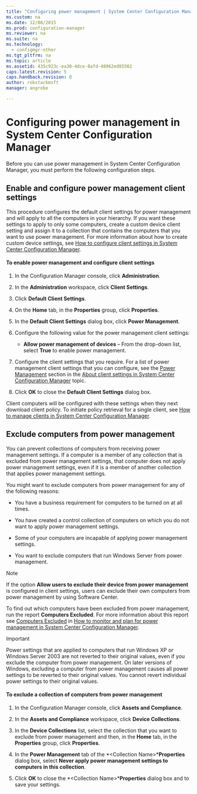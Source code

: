 ```yaml
---
title: "Configuring power management | System Center Configuration Manager"
ms.custom: na
ms.date: 12/08/2015
ms.prod: configuration-manager
ms.reviewer: na
ms.suite: na
ms.technology:
  - configmgr-other
ms.tgt_pltfrm: na
ms.topic: article
ms.assetid: 435c923c-ea30-4dce-8afd-48962ed85502
caps.latest.revision: 5
caps.handback.revision: 0
author: robstackmsftmanager: angrobe

---
```

# Configuring power management in System Center Configuration Manager
Before you can use power management in System Center Configuration Manager, you must perform the following configuration steps.  

## Enable and configure power management client settings  
 This procedure configures the default client settings for power management and will apply to all the computers in your hierarchy. If you want these settings to apply to only some computers, create a custom device client setting and assign it to a collection that contains the computers that you want to use power management. For more information about how to create custom device settings, see [How to configure client settings in System Center Configuration Manager](../../../../core/clients/deploy/configure-client-settings.md).  

#### To enable power management and configure client settings  

1.  In the Configuration Manager console, click **Administration**.  

2.  In the **Administration** workspace, click **Client Settings**.  

3.  Click **Default Client Settings**.  

4.  On the **Home** tab, in the **Properties** group, click **Properties**.  

5.  In the **Default Client Settings** dialog box, click **Power Management**.  

6.  Configure the following value for the power management client settings:  

    -   **Allow power management of devices** – From the drop-down list, select **True** to enable power management.  

7.  Configure the client settings that you require. For a list of power management client settings that you can configure, see the [Power Management](../../../../core/clients/deploy/about-client-settings.md#BKMK_PowMgmtDeviceSettings) section in the [About client settings in System Center Configuration Manager](../../../../core/clients/deploy/about-client-settings.md) topic.  

8.  Click **OK** to close the **Default Client Settings** dialog box.  

 Client computers will be configured with these settings when they next download client policy. To initiate policy retrieval for a single client, see [How to manage clients in System Center Configuration Manager](../../../../core/clients/manage/manage-clients.md).  

## Exclude computers from power management  
 You can prevent collections of computers from receiving power management settings. If a computer is a member of any collection that is excluded from power management settings, that computer does not apply power management settings, even if it is a member of another collection that applies power management settings.  

 You might want to exclude computers from power management for any of the following reasons:  

-   You have a business requirement for computers to be turned on at all times.  

-   You have created a control collection of computers on which you do not want to apply power management settings.  

-   Some of your computers are incapable of applying power management settings.  

-   You want to exclude computers that run Windows Server from power management.  

> [!NOTE]  
>  If the option **Allow users to exclude their device from power management** is configured in client settings, users can exclude their own computers from power management by using Software Center.  

 To find out which computers have been excluded from power management, run the report **Computers Excluded**. For more information about this report see [Computers Excluded](../../../../core/clients/manage/power/monitor-and-plan-for-power-management.md#BKMK_Excluded) in [How to monitor and plan for power management in System Center Configuration Manager](../../../../core/clients/manage/power/monitor-and-plan-for-power-management.md).  

> [!IMPORTANT]  
>  Power settings that are applied to computers that run Windows XP or Windows Server 2003 are not reverted to their original values, even if you exclude the computer from power management. On later versions of Windows, excluding a computer from power management causes all power settings to be reverted to their original values. You cannot revert individual power settings to their original values.  

#### To exclude a collection of computers from power management  

1.  In the Configuration Manager console, click **Assets and Compliance**.  

2.  In the **Assets and Compliance** workspace, click **Device Collections**.  

3.  In the **Device Collections** list, select the collection that you want to exclude from power management and then, in the **Home** tab, in the **Properties** group, click **Properties**.  

4.  In the **Power Management** tab of the *<Collection Name\>***Properties** dialog box, select **Never apply power management settings to computers in this collection**.  

5.  Click **OK** to close the *<Collection Name\>***Properties** dialog box and to save your settings.  

